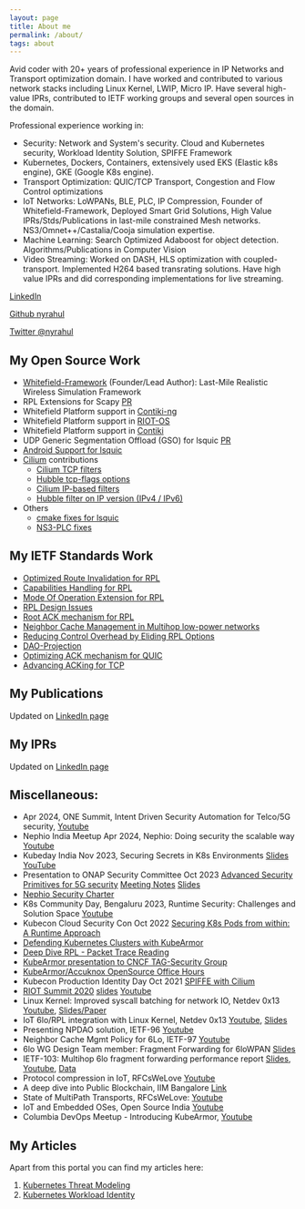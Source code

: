 ```yaml
---
layout: page
title: About me
permalink: /about/
tags: about
---
```


Avid coder with 20+ years of professional experience in IP Networks and
Transport optimization domain. I have worked and contributed to various network
stacks including Linux Kernel, LWIP, Micro IP. Have several high-value IPRs,
contributed to IETF working groups and several open sources in the domain.

Professional experience working in:
* Security: Network and System's security. Cloud and Kubernetes security, Workload Identity Solution, SPIFFE Framework
* Kubernetes, Dockers, Containers, extensively used EKS (Elastic k8s engine), GKE (Google K8s engine).
* Transport Optimization: QUIC/TCP Transport, Congestion and Flow Control optimizations
* IoT Networks: LoWPANs, BLE, PLC, IP Compression, Founder of Whitefield-Framework, Deployed Smart Grid Solutions, High Value IPRs/Stds/Publications in last-mile constrained Mesh networks. NS3/Omnet++/Castalia/Cooja simulation expertise.
* Machine Learning: Search Optimized Adaboost for object detection. Algorithms/Publications in Computer Vision
* Video Streaming: Worked on DASH, HLS optimization with coupled-transport. Implemented H264 based transrating solutions. Have high value IPRs and did corresponding implementations for live streaming.

[LinkedIn](https://www.linkedin.com/in/rahul-jadhav-a0485310/)

[Github nyrahul](https://github.com/nyrahul)

[Twitter @nyrahul](https://twitter.com/nyrahul)

## My Open Source Work

* [Whitefield-Framework][1] (Founder/Lead Author): Last-Mile Realistic Wireless Simulation Framework
* RPL Extensions for Scapy [PR](https://github.com/secdev/scapy/pull/2663)
* Whitefield Platform support in [Contiki-ng](https://github.com/whitefield-framework/contiki-ng)
* Whitefield Platform support in [RIOT-OS](https://github.com/whitefield-framework/RIOT)
* Whitefield Platform support in [Contiki](https://github.com/whitefield-framework/contiki)
* UDP Generic Segmentation Offload (GSO) for lsquic [PR](https://github.com/litespeedtech/lsquic/pull/135)
* [Android Support for lsquic](https://github.com/litespeedtech/lsquic/pull/132)
* [Cilium](https://cilium.io/) contributions
	* [Cilium TCP filters](https://github.com/cilium/cilium/pull/13826)
	* [Hubble tcp-flags options](https://github.com/cilium/hubble/pull/461)
	* [Cilium IP-based filters](https://github.com/cilium/cilium/pull/14556)
	* [Hubble filter on IP version (IPv4 / IPv6)](https://github.com/cilium/hubble/issues/459)
* Others
    * [cmake fixes for lsquic](https://github.com/litespeedtech/lsquic/pull/134)
    * [NS3-PLC fixes](https://github.com/ns3-plc-module/plc/pull/16)

## My IETF Standards Work

* [Optimized Route Invalidation for RPL](https://tools.ietf.org/html/draft-ietf-roll-efficient-npdao)
* [Capabilities Handling for RPL](https://datatracker.ietf.org/doc/draft-ietf-roll-capabilities/)
* [Mode Of Operation Extension for RPL](https://tools.ietf.org/html/draft-ietf-roll-mopex)
* [RPL Design Issues](https://tools.ietf.org/html/draft-ietf-roll-rpl-observations)
* [Root ACK mechanism for RPL](https://tools.ietf.org/html/draft-jadhav-roll-storing-rootack)
* [Neighbor Cache Management in Multihop low-power networks](https://tools.ietf.org/html/draft-ietf-lwig-nbr-mgmt-policy)
* [Reducing Control Overhead by Eliding RPL Options](https://tools.ietf.org/html/draft-thubert-roll-eliding-dio-information)
* [DAO-Projection](https://datatracker.ietf.org/doc/draft-ietf-roll-dao-projection/)
* [Optimizing ACK mechanism for QUIC](https://datatracker.ietf.org/doc/draft-li-quic-optimizing-ack-in-wlan/)
* [Advancing ACKing for TCP](https://tools.ietf.org/html/draft-li-tcpm-advancing-ack-for-wireless)

## My Publications

Updated on [LinkedIn page](https://www.linkedin.com/in/rahul-jadhav-a0485310/)

## My IPRs

Updated on [LinkedIn page](https://www.linkedin.com/in/rahul-jadhav-a0485310/)

## Miscellaneous:

* Apr 2024, ONE Summit, Intent Driven Security Automation for Telco/5G security, [Youtube](https://www.youtube.com/watch?v=rTZozSfAkqw&list=PL0bkBeEamheA6oG1U0ZEuXavNJeHXxzZM&ab_channel=LFNetworking)
* Nephio India Meetup Apr 2024, Nephio: Doing security the scalable way [Youtube](https://youtu.be/uRpVpl4HKPE?t=8761)
* Kubeday India Nov 2023, Securing Secrets in K8s Environments [Slides](https://docs.google.com/presentation/d/1B7ZLZXpN0ih7eov-IsoZkq2Lh5VawGjuNDMgz3ThY8c/edit?usp=sharing) [YouTube](https://www.youtube.com/watch?v=oEPXG_2iyzg&list=PLj6h78yzYM2M9iilzDu5a7qwve6lB-dQU&index=24&ab_channel=CNCF%5BCloudNativeComputingFoundation%5D)
* Presentation to ONAP Security Committee Oct 2023 [Advanced Security Primitives for 5G security](https://wiki.onap.org/download/attachments/191300176/2023-10-03_SECCOM_week.mp4?version=1&modificationDate=1696955536000&api=v2) [Meeting Notes](https://wiki.onap.org/display/DW/2023-10-10+Security+Subcommittee+Meeting+Notes) [Slides](https://wiki.onap.org/display/DW/2023-10-10+Security+Subcommittee+Meeting+Notes?preview=/191300176/191300222/5G%20Security%20Primitives.pptx)
* [Nephio Security Charter](https://github.com/nephio-project/governance/pull/73)
* K8s Community Day, Bengaluru 2023, Runtime Security: Challenges and Solution Space [Youtube](https://www.youtube.com/watch?v=lw8GsIbLU3s&list=PLo4lFffE9Ct9rvNjSOOL64VTs_qVnrSnI&index=38&ab_channel=KubernetesCommunityDaysBengaluru)
* Kubecon Cloud Security Con Oct 2022 [Securing K8s Pods from within: A Runtime Approach](https://www.youtube.com/watch?v=1ji3htNqqig)
* [Defending Kubernetes Clusters with KubeArmor](https://www.youtube.com/watch?v=BcLjx8JkLIY)
* [Deep Dive RPL - Packet Trace Reading](https://www.youtube.com/watch?v=uzn26VxsKWQ)
* [KubeArmor presentation to CNCF TAG-Security Group](https://www.youtube.com/watch?v=W8PlIBXT1hA&list=PLZUlr-sxyEURbZp8jRguXkQ32cMIxfAqN&ab_channel=CNCFTAGSecurity)
* [KubeArmor/Accuknox OpenSource Office Hours](https://www.youtube.com/watch?v=T0J8wFrpwSg)
* Kubecon Production Identity Day Oct 2021 [SPIFFE with Cilium](https://www.youtube.com/watch?v=V4eiX9Lx0H8)
* [RIOT Summit 2020](https://summit.riot-os.org/2020/#speakers) [slides](https://summit.riot-os.org/2020/wp-content/uploads/sites/15/2020/09/s2-1-rahul-jadhav.pdf) [Youtube](https://www.youtube.com/watch?v=aVaw0l2K9dU)
* Linux Kernel: Improved syscall batching for network IO, Netdev 0x13 [Youtube](https://www.youtube.com/watch?v=hJrXbqttJC4), [Slides/Paper](https://netdevconf.info/0x13/session.html?talk-syscall-batch)
* IoT 6lo/RPL integration with Linux Kernel, Netdev 0x13 [Youtube](https://www.youtube.com/watch?v=HyJt_0GvPxA&feature=youtu.be&list=PLrninrcyMo3I_VSKwLF4hso6_Iq9b73Dm&t=3382), [Slides](https://netdevconf.info/0x13/session.html?workshop-on-iot-related-mac-layers-header-compressions-and-routing-protocols)
* Presenting NPDAO solution, IETF-96 [Youtube](https://youtu.be/ZZ3RIHfprLw?list=PLC86T-6ZTP5i0Bp03yAK5oWrxMMwBjIq7&t=4352)
* Neighbor Cache Mgmt Policy for 6Lo, IETF-97 [Youtube](https://youtu.be/1eu2KkTKEKQ?list=PLC86T-6ZTP5gtLuoSjpTGO_mS5Ly2pfIS&t=2364)
* 6lo WG Design Team member: Fragment Forwarding for 6loWPAN [Slides](https://datatracker.ietf.org/meeting/101/materials/slides-101-6lo-fragmentation-design-team-formation-update-00)
* IETF-103: Multihop 6lo fragment forwarding performance report [Slides](https://datatracker.ietf.org/meeting/103/materials/slides-103-6lo-performance-report-on-6lo-fragment-forwarding-drafts-00), [Youtube](https://youtu.be/KdaDlMn_efc?t=3466), [Data](https://github.com/nyrahul/ietf-data/blob/master/6lo-fragfwd-perf-report.rst)
* Protocol compression in IoT, RFCsWeLove [Youtube](https://www.youtube.com/watch?v=yHa4ie1wqTY)
* A deep dive into Public Blockchain, IIM Bangalore [Link](https://www.facebook.com/events/iim-bangalore/a-deep-dive-into-blockchain-by-rahul-jadhav-huawei-india/704499513275067/)
* State of MultiPath Transports, RFCsWeLove:  [Youtube](https://www.youtube.com/watch?v=yHa4ie1wqTY)
* IoT and Embedded OSes, Open Source India [Youtube](https://www.youtube.com/watch?v=EaKSudEiFEI)
* Columbia DevOps Meetup - Introducing KubeArmor, [Youtube](https://youtu.be/oYvKmtCW_Kk)

## My Articles
Apart from this portal you can find my articles here:
1. [Kubernetes Threat Modeling](https://medium.com/@nyrahul/kubernetes-threat-modeling-bf044745cf85)
2. [Kubernetes Workload Identity](https://medium.com/@nyrahul/kubernetes-workload-identity-3d638ef12782)

[1]: https://github.com/whitefield-framework/whitefield
